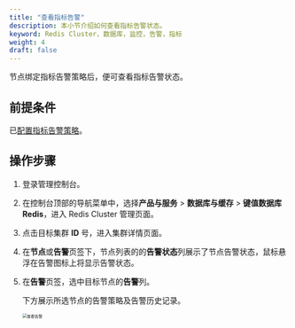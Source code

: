 ```yaml
---
title: "查看指标告警"
description: 本小节介绍如何查看指标告警状态。 
keyword: Redis Cluster，数据库，监控，告警，指标
weight: 4
draft: false
---
```


节点绑定指标告警策略后，便可查看指标告警状态。

## 前提条件

已[配置指标告警策略](../cfgstrategy/)。

## 操作步骤

1. 登录管理控制台。

2. 在控制台顶部的导航菜单中，选择**产品与服务** > **数据库与缓存** > **键值数据库 Redis**，进入 Redis Cluster 管理页面。

3. 点击目标集群 **ID** 号，进入集群详情页面。

4. 在**节点**或**告警**页签下，节点列表的的**告警状态**列展示了节点告警状态，鼠标悬浮在告警图标上将显示告警状态。

5. 在**告警**页签，选中目标节点的**告警**列。

   下方展示所选节点的告警策略及告警历史记录。

   <img src="../../../_images/view_warning.png" alt="查看告警" style="zoom:50%;" />

   

